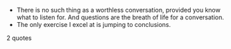  - There is no such thing as a worthless conversation, provided you know what to listen for. And questions are the breath of life for a conversation.
 - The only exercise I excel at is jumping to conclusions.

2 quotes